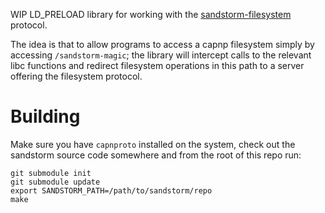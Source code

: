 WIP LD_PRELOAD library for working with the [sandstorm-filesystem][1]
protocol.

The idea is that to allow programs to access a capnp filesystem simply
by accessing `/sandstorm-magic`; the library will intercept calls to the
relevant libc functions and redirect filesystem operations in this path
to a server offering the filesystem protocol.

# Building

Make sure you have `capnproto` installed on the system, check out the
sandstorm source code somewhere and from the root of this repo run:

```
git submodule init
git submodule update
export SANDSTORM_PATH=/path/to/sandstorm/repo
make
```

[1]: https://github.com/zenhack/sandstorm-filesystem
